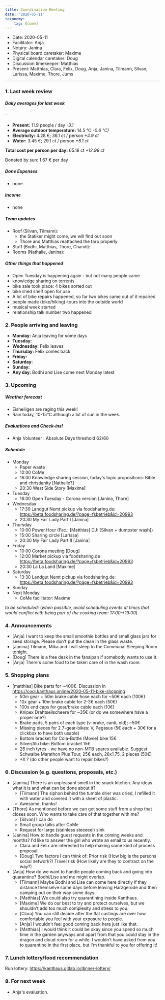 ```yaml
---
title: Coordination Meeting
date: "2020-05-11"
taxonomy:
    tag: [come]
---
```


<!--
Hello facilitator/notary! Thank you for your services. Here is some advice for facilitating coordination meetings:
  - Prepare the meeting a bit beforehand (find out about evaluations, gas, electricity and water usages, solar intake, waste collections, income, scheduled events). You can ask others to assist you.
  - Notify people 10 minutes before the meeting starts. (Watching the clock is not super fun, people will be grateful if you do it for them.)
  - Start at 10:00 sharp, or earlier if everyone is there. (Waiting is time-wasting, be a time-saver!)
  - If you don't want to take notes yourself ask someone else to take care of that. (This pad can easily be used to read from and write in simultaneously.)
  - Go through the ordered points in order, even if nothing has changed. (They are arranged to try and get the most relevant information to most people.)
  - Feel welcome to moderate conversation if off-topic or too detailed. (Are listeners interested? Are speakers satisfied? Can you identify a sub-group?)
  - Try to finish the meeting before 11:00. (There is always more to talk about and it's important for people to know that CoMes don't take forever.)
  - Leave the room once the meeting has ended. (This sends a clear signal to everyone else that they can also leave and get on with their day.)
  - Take care that the meeting minutes will be put to kanthaus.online. (If you don't know how to do it, ask someone to help you with it. But do it today!) 
  - Maybe these notes helps you to do it by your own: Github-Link: https://github.com/kanthaus/kanthaus.online/tree/master/user/pages/40.governance/90.minutes Steps: 1) Click "Create new file" 2) Type as Name "year-months-day_CoMe/item.md" example: 2020-03-02_CoMe/item.md 3) Copy CoMe-minutes from the "Bearbeiten Modus" (black window) 4) Click "Commit new file" That´s it! After a few minutes the CoMe-minutes should appear on the website.     
  - As soon as the minutes are online, post the link to the #Kanthaus channel on slack and empty the pad from all irrelevant things and get it ready for the next facilitator. (Only keep regular events such as CoMe, power hour, regular food pickups and such. Move the counter figures from 'last 7 days' to '7 days before that' and adjust the date to next week.)
  - Check the shoe!
  - Have fun!
-->

- Date: 2020-05-11
- Facilitator: Anja
- Notary: Janina
- Physical board caretaker: Maxime
- Digital calendar caretaker: Doug
- Discussion timekeeper: Matthias
- Present: Matthias, Clara, Felix, Doug, Anja, Janina, Tilmann, Silvan, Larissa, Maxime, Thore, Jums

----

<!-- 0. Minute of silence -->

### 1. Last week review

##### Daily averages for last week
<!-- Read counters in heating room and append to water.csv in https://cloud.kanthaus.online/f/146415 and gas.csv in https://cloud.kanthaus.online/f/146411. Strongly knock against the display of the solar inverter in K20 Basement material storage and put the E-Total kWh in https://cloud.kanthaus.online/f/146414 solar.csv, take the difference between your and the last value and multiply it with 0.285 €/kWh and divide by 7 days to have the solar intake per day. update the residence record (https://gitlab.com/kanthaus/kanthaus-private/blob/master/residenceRecord.csv) otherwise the script will complain -->
<!-- press the play button on https://gitlab.com/kanthaus/kanthaus-governance/pipeline_schedules (you need Maintainer/Owner rights!) and it will print to 
#kanthaus-residence -->

<!-- Facilitator: you can invite somebody to present the stats! -->
<!-- insert here the output you find in #kanthaus-residence -->¨

- **Present:** 11.9 people / day _-3.1_
- **Average outdoor temperature:** 14.5 °C _-0.6 °C)_
- **Electricity:** 4.28 €; 36.1 ct / person _+4.9 ct_
- **Water:** 3.45 €; 29.1 ct / person _+8.1 ct_

**Total cost per person per day:** 65.18 ct _+12.99 ct_

Donated by sun: 1.67 € per day

##### Done Expenses
<!-- Encourage people to enter their expenditures from Kanthaus money -->
- none

##### Income
<!-- Check the shoe in K20-0 (base is 20 €) and the donation box in the free shop in K22-0-3 -->
- none

##### Team updates
<!-- Project managers from teams defined during the MCM should report about the current situation -->

- Roof (Silvan, Tilmann):
    - the Statiker might come, we will find out soon
    - Thore and Matthias reattached the tarp properly
- Stuff (Bodhi, Matthias, Thore, Chandi):
- Rooms (Nathalie, Janina):

##### Other things that happened
 - Open Tuesday is happening again - but not many people came
 - knowledge sharing on torrents
 - bike sale took place: 4 bikes sorted out
 - bike shed shelf open for use
 - A lot of bike repairs happened, so far two bikes came out of it repaired
 - people made (bike/hiking)-tours into the outside world
 - musical week started
 - relationship talk number two happened

### 2. People arriving and leaving
- **Monday:** Anja leaving for some days
- **Tuesday:** 
- **Wednesday:** Felix leaves
- **Thursday:** Felix comes back
- **Friday:** 
- **Saturday:** 
- **Sunday:** 
- **Any day:** Bodhi and Lise come next Monday latest
 
### 3. Upcoming <!-- https://cloud.kanthaus.online/apps/calendar/ -->

##### Weather forecast
<!-- https://www.accuweather.com/en/de/wurzen/04808/weather-forecast/171287 -->
 - Eisheiligen are raging this week!
 - Rain today, 10-15°C although a lot of sun in the week.

##### Evaluations and Check-ins!
<!-- Avoid scheduling on Mondays to give evaluee, facilitator and participants time to prepare-->
- Anja Volunteer : Absolute Days threshold 62/60

##### Schedule
- Monday
  - Paper waste
  - 10:00 CoMe
  - 16:00 Knowledge sharing session, today's topic propositions: Bible and christianity [Nathalie?]
  - 20:30 West Side Story [Maxime]
- Tuesday
  - 16:00 Open Tuesday - Corona version [Janina, Thore]
- Wednesday
  - 17:30 Landgut Nemt pickup via foodsharing.de: https://beta.foodsharing.de/?page=fsbetrieb&id=20993
  - 20:30 My Fair Lady Part I [Janina]
- Thursday
  - 10:00 Power Hour (Fac.: [Matthias]  DJ: [Silvan + dumpster wash])
  - 15:00 Sharing circle [Larissa]
  - 20:30 My Fair Lady Part II [Janina]
- Friday
  - 10:00 Corona meeting [Doug]
  - 12:00 Market pickup via foodsharing.de https://beta.foodsharing.de/?page=fsbetrieb&id=20993
  - 20:30 La La Land [Maxime]
- Saturday
  - 13:30 Landgut Nemt pickup via foodsharing.de: https://beta.foodsharing.de/?page=fsbetrieb&id=20993
- Sunday
- Next Monday
  - CoMe facilitator: Maxime

_to be scheduled:_
(*when possible, avoid scheduling events at times that would conflict with being part of the cooking team: 17:00->19:00*)

<!-- Please remove this section before uploading the CoMe minutes. 
forgot Evaluations? -->

### 4. Announcements
<!-- Were there any changes to governance? -->
- [Anja] I want to keep the small smoothie bottles and small glass jars for seed storage. Please don't put the clean in the glass waste.
- [Janina] Tilmann, Mika and I will sleep to the Communal Sleeping Room tonight.
- [Doug] There is a free desk in the fansipan if somebody wants to use it.
- [Anja] There's some food to be taken care of in the wash room.

### 5. Shopping plans
- [matthias] Bike parts for ~400€. Discussion in https://codi.kanthaus.online/2020-05-11-bike-shopping
  - 50m gear + 50m brake cable hose each for ~50€ each (100€)
  - 10x gear + 10m brake cable for 2-3€ each (50€)
  - 100x end caps for gear/brake cable each (10€)
  - Knipex Drahtseilscheere for ~35€ (or do we somewhere have a proper one?)
  - Brake pads, 5 pairs of each type (v-brake, canti, old); ~50€
  - Missing pieces for 2 7-gear-bikes: V, Pegasus (5€ each + 30€ for a clickbox to have both usable)
  - Bottom bracket for Cola-Bottle (Movie) bike 15€
  - Silver/Alu bike: Bottom bracket 15€
  - 26 inch tyres - we have no non-MTB spares available. Suggest Schwalbe Marathon Plus Tour, 25€ each, 26x1.75, 2 pieces (50€) 
  - +X ? (do other people want to repair bikes?)
 
### 6. Discussion (e.g. questions, proposals, etc.)
- [Janina] There is an unpleasant smell in the snack kitchen. Any ideas what it is and what can be done about it?
    - [Tilmann] The siphon behind the tumble drier was dried, I refilled it with water and covered it with a sheet of plastic.
    - Awesome, thanks!
- [Thore] As mentioned before we can get some stuff from a shop that closes soon. Who wants to take care of that together with me?
    - [Silvan] I can do
    - Small group talks after CoMe
    - Request for large (stainless steeeeel) sink
- [Janina] How to handle guest requests in the coming weeks and months? I'd like to answer the girl who wrote an email to us recently.
    - Clara and Felix are interested to help making some kind of process proposal.
    - [Doug] Two factors I can think of: Prior risk (How big is the persons social network?) Travel risk (How likely are they to contract on the way?)
- [Anja] How do we want to handle people coming back and going into quarantine? Bodhi/Lise and me might overlap.
    - [Tilmann] Maybe Bodhi and Lise can come here directly if they distance themselve some days before leaving Harzgerode and then camping out on their way some days.
    - [Matthias] We could also try quarantining inside Kanthaus.
    - [Maxime] We do our best to try and protect ourselves, but we shouldn't add too much complexity and stress to you.
    - [Clara] You can still decide after the flat castings are over how comfortable you feel with your exposure to people.
    - [Anja] I wouldn't feel good coming back here just like that.
    - [Matthias] I would think it could be okay since you spend so much time in the garden anyways and apart from that you could stay in the dragon and cloud room for a while. I wouldn't have asked from you to quarantine in the first place, but I'm thankful to you for offering it!

### 7. Lunch lottery/food recommendation
Run lottery: https://kanthaus.gitlab.io/dinner-lottery/
<!-- Results to be copied on the physical board -->

### 8. For next week
- Anja's evaluation.
